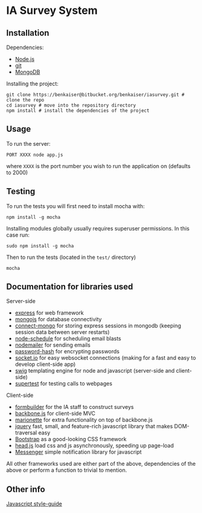 # IA Survey System

## Installation

Dependencies:
- [Node.js](http://nodejs.org/)
- [git](http://git-scm.com/)
- [MongoDB](http://www.mongodb.org/)

Installing the project:
```
git clone https://benkaiser@bitbucket.org/benkaiser/iasurvey.git # clone the repo
cd iasurvey # move into the repository directory
npm install # install the dependencies of the project
```

## Usage

To run the server:
```
PORT XXXX node app.js
```
where `XXXX` is the port number you wish to run the application on (defaults to 2000)

## Testing

To run the tests you will first need to install mocha with:
```
npm install -g mocha
```
Installing modules globally usually requires superuser permissions. In this case run:
```
sudo npm install -g mocha
```

Then to run the tests (located in the `test/` directory)
```
mocha
```

## Documentation for libraries used

Server-side

- [express](http://expressjs.com/) for web framework
- [mongojs](https://github.com/mafintosh/mongojs) for database connectivity
- [connect-mongo](https://github.com/kcbanner/connect-mongo) for storing express sessions in mongodb (keeping session data between server restarts)
- [node-schedule](https://github.com/mattpat/node-schedule) for scheduling email blasts
- [nodemailer](https://github.com/andris9/Nodemailer) for sending emails
- [password-hash](https://github.com/davidwood/node-password-hash) for encrypting passwords
- [socket.io](https://github.com/Automattic/socket.io) for easy websocket connections (making for a fast and easy to develop client-side app)
- [swig](http://paularmstrong.github.io/swig/docs/) templating engine for node and javascript (server-side and client-side)
- [supertest](https://github.com/visionmedia/supertest) for testing calls to webpages

Client-side

- [formbuilder](https://github.com/dobtco/formbuilder) for the IA staff to construct surveys
- [backbone.js](http://backbonejs.org/) for client-side MVC
- [marionette](http://marionettejs.com/) for extra functionality on top of backbone.js
- [jquery](http://jquery.com/) fast, small, and feature-rich javascript library that makes DOM-traversal easy
- [Bootstrap](http://getbootstrap.com/) as a good-looking CSS framework
- [head.js](http://headjs.com/) load css and js asynchronously, speeding up page-load
- [Messenger](http://github.hubspot.com/messenger/) simple notification library for javascript

All other frameworks used are either part of the above, dependencies of the above or perform a function to trivial to mention.

## Other info

[Javascript style-guide](https://github.com/airbnb/javascript)
